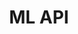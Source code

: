 ---
title: ML API
description: The machine learning API providing access to the machine learning models.
---
